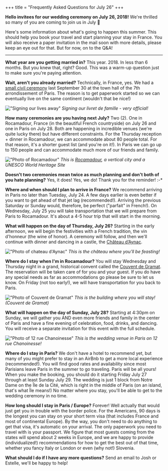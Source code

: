 
  +++
title = "Frequently Asked Questions for July 26"
+++

**Hello invitees for our wedding ceremony on July 26, 2018!**
We're thrilled so many of you are coming to join us in July 🎉

Here's some information about what's going to happen this summer. This should help you book your travel and start planning your stay in France. You will also receive a paper invitation in the mail soon with more details, please keep an eye out for that. But for now, on to the Q&A!

<hr>

**What year are you getting married in?**
This year. 2018. In less than 6 months. But you knew that, right? Good. This was a warm-up question just to make sure you're paying attention.

**Wait, aren't you already married?**
Technically, in France, yes. We had a [small civil ceremony](/story/mairie-du-7e/) last September 30 at the town hall of the 7th arrondissement of Paris. The reason is to get paperwork started so we can eventually live on the same continent (wouldn't that be nice!)

!["Signing our lives away"](/images/photos/civil-ceremony-signing.jpg)
*Signing our livret de famille - very official!*

**How many ceremonies are you having next July?**
Two (2). One in Rocamadour, France (in the beautiful French countryside) on July 26 and one in Paris on July 28. Both are happening in incredible venues (we're quite lucky there) but have different constraints. For the Thursday reception + dinner in Rocamadour, we can accommodate about 80 people total. For that reason, it's a shorter guest list (and you're on it!). In Paris we can go up to 150 people and can accommodate much more of our friends and family.

!["Photo of Rocamadour"](/images/photos/rocamadour.png)
*This is [Rocamadour](https://en.wikipedia.org/wiki/Rocamadour), a vertical city and a UNESCO World Heritage Site*

**Doesn't two ceremonies mean twice as much planning and don't both of you hate planning?**
Yes, it does! Yes, we do! Thank you for the reminder! :-*

**Where and when should I plan to arrive in France?**
We recommend arriving in Paris no later than Tuesday, July 24. A few days earlier is even better if you want to get ahead of that jet lag (recommended!). Arriving the previous Saturday or Sunday would, therefore, be perfect ("parfait" in French!). On Wednesday, July 25 you will take transportation that we will prepare from Paris to Rocamadour. It's about a 4-5 hour trip that will start in the morning.

**What will happen on the day of Thursday, July 26?**
Starting in the early afternoon, we will begin the festivities with a French tradition, the vin d'honneur (the wine of honor). A ceremony will follow, and then we'll continue with dinner and dancing in a castle, the [Château d’Aynac](https://fr.wikipedia.org/wiki/Ch%C3%A2teau_d%27Aynac).

!["Photo of chateau d'Aynac"](/images/photos/chateau-daynac.png)
*This is the château where you’ll be feasting!*

**Where do I stay when I'm in Rocamadour?**
You will stay Wednesday and Thursday night in a grand, historical convent called the [Couvent de Gramat](http://www.grandcouventgramat.fr/en/home). The reservation will be taken care of for you and your guest. If you do have any special needs as far as accommodations go please be sure to let us know. On Friday (not too early!), we will have transportation for you back to Paris.

!["Photo of Couvent de Gramat"](/images/photos/couvent-de-gramat.png)
*This is the building where you will stay! (Couvent de Gramat)*

**What will happen on the day of Sunday, July 28?**
Starting at 4:30pm on Sunday, we will gather you AND even more friends and family in the center of Paris and have a fine evening of celebration, food, drinks, and dancing. You will receive a separate invitation for this event with the full schedule.

!["Photo of 12 rue Chanoinesse"](/images/photos/12-rue-chanoinesse.png)
*This is the wedding venue in Paris on 12 rue Chanoinesse!*

**Where do I stay in Paris?**
We don't have a hotel to recommend yet, but many of you might prefer to stay in an AirBnb to get a more local experience (recommended!). You will find good rates and availability since most Parisians leave Paris in the summer to go traveling. Paris will be all yours! When you make the booking, you should do it starting Friday July 27 through at least Sunday July 29. The wedding is just 1 block from Notre Dame on the Île de la Cité, which is right in the middle of Paris (on an island, that's what Île means!) No matter where you stay, you'll be able to get to the wedding ceremony in no time.

**How long should I stay in Paris / Europe?**
Forever! Well actually that would just get you in trouble with the border police. For the Americans, 90 days is the longest you can stay on your short term visa (that includes France and most of continental Europe). By the way, you don't need to do anything to get that visa, it's automatic on your arrival. The only paperwork you need to travel with is your passport. We figure that most guests coming from the states will spend about 2 weeks in Europe, and we are happy to provide (individualized!) recommendations for how to get the best out of that time, whether you fancy Italy or London or even (why not!) Slovenia.

**What should I do if I have any more questions?**
Send an email to Josh or Estelle, we'll be happy to help!
